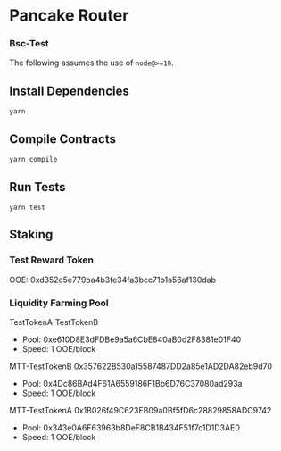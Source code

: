 # Pancake Router

### Bsc-Test

The following assumes the use of `node@>=10`.

## Install Dependencies

`yarn`

## Compile Contracts

`yarn compile`

## Run Tests

`yarn test`

## Staking

### Test Reward Token

OOE: 0xd352e5e779ba4b3fe34fa3bcc71b1a56af130dab

### Liquidity Farming Pool

TestTokenA-TestTokenB

- Pool: 0xe610D8E3dFDBe9a5a6CbE840aB0d2F8381e01F40
- Speed: 1 OOE/block

MTT-TestTokenB 0x357622B530a15587487DD2a85e1AD2DA82eb9d70

- Pool: 0x4Dc86BAd4F61A6559186F1Bb6D76C37080ad293a
- Speed: 1 OOE/block

MTT-TestTokenA 0x1B026f49C623EB09a0Bf5fD6c28829858ADC9742

- Pool: 0x343e0A6F63963b8DeF8CB1B434F51f7c1D1D3AE0
- Speed: 1 OOE/block